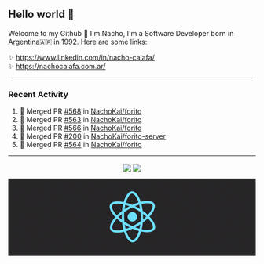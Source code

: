 ## Hello world 👋  
Welcome to my Github 🧙‍ I'm Nacho, I'm a Software Developer born in Argentina🇦🇷 in 1992. Here are some links:  
  
✨ https://www.linkedin.com/in/nacho-caiafa/  
✨ https://nachocaiafa.com.ar/  

---

### Recent Activity

<!--START_SECTION:activity-->
1. 🎉 Merged PR [#568](https://github.com/NachoKai/forito/pull/568) in [NachoKai/forito](https://github.com/NachoKai/forito)
2. 🎉 Merged PR [#563](https://github.com/NachoKai/forito/pull/563) in [NachoKai/forito](https://github.com/NachoKai/forito)
3. 🎉 Merged PR [#566](https://github.com/NachoKai/forito/pull/566) in [NachoKai/forito](https://github.com/NachoKai/forito)
4. 🎉 Merged PR [#200](https://github.com/NachoKai/forito-server/pull/200) in [NachoKai/forito-server](https://github.com/NachoKai/forito-server)
5. 🎉 Merged PR [#564](https://github.com/NachoKai/forito/pull/564) in [NachoKai/forito](https://github.com/NachoKai/forito)
<!--END_SECTION:activity-->

---

<p align="center">
    <img align='center' src="https://github-readme-stats.vercel.app/api?username=NachoKai&theme=react&hide_border=true&include_all_commits=false&count_private=true" />
    <img align="center" src="https://github-readme-stats.vercel.app/api/top-langs?username=NachoKai&langs_count=10&show_icons=true&locale=en&layout=compact&theme=react&hide_border=true" />
   <!-- <img align='center' src="https://github-readme-streak-stats.herokuapp.com/?user=NachoKai&theme=react&hide_border=true" /> -->
</p>

<p align="center">
    <img align='center' src='https://raw.githubusercontent.com/NachoKai/NachoKai/master/x3x5w638kkixi9s3h3vw.gif' >
</p>
